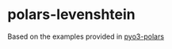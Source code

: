# polars-levenshtein

Based on the examples provided in [pyo3-polars](https://github.com/pola-rs/pyo3-polars/tree/main)